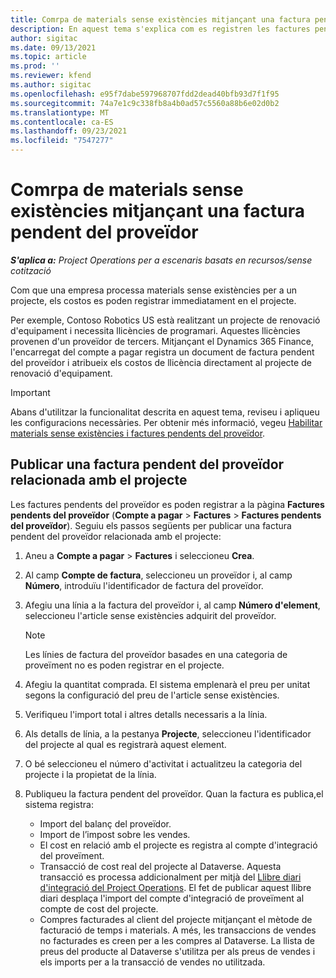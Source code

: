 ```yaml
---
title: Comrpa de materials sense existències mitjançant una factura pendent del proveïdor
description: En aquest tema s'explica com es registren les factures pendents del proveïdor.
author: sigitac
ms.date: 09/13/2021
ms.topic: article
ms.prod: ''
ms.reviewer: kfend
ms.author: sigitac
ms.openlocfilehash: e95f7dabe597968707fdd2dead40bfb93d7f1f95
ms.sourcegitcommit: 74a7e1c9c338fb8a4b0ad57c5560a88b6e02d0b2
ms.translationtype: MT
ms.contentlocale: ca-ES
ms.lasthandoff: 09/23/2021
ms.locfileid: "7547277"
---
```

# <a name="purchase-non-stocked-materials-using-a-pending-vendor-invoice"></a>Comrpa de materials sense existències mitjançant una factura pendent del proveïdor

_**S'aplica a:** Project Operations per a escenaris basats en recursos/sense cotització_

Com que una empresa processa materials sense existències per a un projecte, els costos es poden registrar immediatament en el projecte. 

Per exemple, Contoso Robotics US està realitzant un projecte de renovació d'equipament i necessita llicències de programari. Aquestes llicències provenen d'un proveïdor de tercers.  Mitjançant el Dynamics 365 Finance, l'encarregat del compte a pagar registra un document de factura pendent del proveïdor i atribueix els costos de llicència directament al projecte de renovació d'equipament. 

> [!IMPORTANT]
> Abans d'utilitzar la funcionalitat descrita en aquest tema, reviseu i apliqueu les configuracions necessàries. Per obtenir més informació, vegeu [Habilitar materials sense existències i factures pendents del proveïdor](configure-materials-nonstocked.md). 

## <a name="post-a-project-related-pending-vendor-invoice"></a>Publicar una factura pendent del proveïdor relacionada amb el projecte 

Les factures pendents del proveïdor es poden registrar a la pàgina **Factures pendents del proveïdor** (**Compte a pagar** > **Factures** > **Factures pendents del proveïdor**). Seguiu els passos següents per publicar una factura pendent del proveïdor relacionada amb el projecte:

1. Aneu a **Compte a pagar** > **Factures** i seleccioneu **Crea**. 
2. Al camp **Compte de factura**, seleccioneu un proveïdor i, al camp **Número**, introduïu l'identificador de factura del proveïdor.
3. Afegiu una línia a la factura del proveïdor i, al camp **Número d'element**, seleccioneu l'article sense existències adquirit del proveïdor. 

    > [!NOTE]
    > Les línies de factura del proveïdor basades en una categoria de proveïment no es poden registrar en el projecte. 
    
5. Afegiu la quantitat comprada. El sistema emplenarà el preu per unitat segons la configuració del preu de l'article sense existències. 
6. Verifiqueu l'import total i altres detalls necessaris a la línia.
7. Als detalls de línia, a la pestanya **Projecte**, seleccioneu l'identificador del projecte al qual es registrarà aquest element.
8. O bé seleccioneu el número d'activitat i actualitzeu la categoria del projecte i la propietat de la línia.
9. Publiqueu la factura pendent del proveïdor. Quan la factura es publica,el sistema registra:
    
    - Import del balanç del proveïdor.
    - Import de l’impost sobre les vendes.
    - El cost en relació amb el projecte es registra al compte d'integració del proveïment.
    - Transacció de cost real del projecte al Dataverse.  Aquesta transacció es processa addicionalment per mitjà del [Llibre diari d'integració del Project Operations](../project-accounting/project-operations-integration-journal.md). El fet de publicar aquest llibre diari desplaça l'import del compte d'integració de proveïment al compte de cost del projecte. 
    - Compres facturades al client del projecte mitjançant el mètode de facturació de temps i materials. A més, les transaccions de vendes no facturades es creen per a les compres al Dataverse. La llista de preus del producte al Dataverse s'utilitza per als preus de vendes i els imports per a la transacció de vendes no utilitzada.
